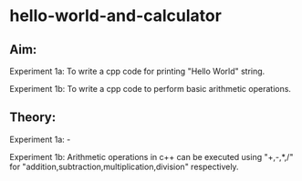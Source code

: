 # hello-world-and-calculator

## Aim:
Experiment 1a: To write a cpp code for printing "Hello World" string. 

Experiment 1b: To write a cpp code to perform basic arithmetic operations.

## Theory:
Experiment 1a: -

Experiment 1b: Arithmetic operations in c++ can be executed using "+,-,*,/" for "addition,subtraction,multiplication,division" respectively.
